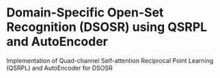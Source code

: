 # Domain-Specific Open-Set Recognition (DSOSR) using QSRPL and AutoEncoder
Implementation of Quad-channel Self-attention Reciprocal Point Learning (QSRPL) and AutoEncoder for DSOSR

